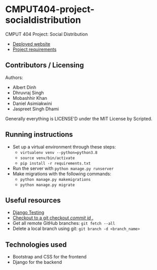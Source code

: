 # CMPUT404-project-socialdistribution

CMPUT 404 Project: Social Distribution

- [Deployed website](https://node-net-46d70235bc29.herokuapp.com/nodenet/login/?next=/nodenet/)
- [Project requirements](https://github.com/uofa-cmput404/project-socialdistribution/blob/master/project.org)

## Contributors / Licensing

Authors:

- Albert Dinh
- Dhruvraj Singh
- Mobashhir Khan
- Daniel Asimiakwini
- Jaspreet Singh Dhami

Generally everything is LICENSE'D under the MIT License by Scripted.

## Running instructions

- Set up a virtual environment through these steps:
  - `virtualenv venv --python=python3.8`
  - `source venv/bin/activate`
  - `pip install -r requirements.txt`
- Run the server with `python manage.py runserver`
- Make migrations with the following commands:
  - `python manage.py makemigrations`
  - `python manage.py migrate`

## Useful resources

- [Django Testing](https://docs.djangoproject.com/en/4.2/topics/testing/)
- [Checkout to a git checkout _commit id_ .](https://medium.com/swlh/using-git-how-to-go-back-to-a-previous-commit-8579ccc8180f#:~:text=Go%20back%20to%20the,make%20will%20be%20lost.)
- Get all remote GitHub branches: `git fetch --all`
- Delete a local branch using git: `git branch -d <branch_name>`

## Technologies used

- Bootstrap and CSS for the frontend
- Django for the backend
